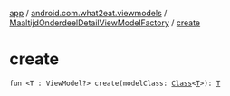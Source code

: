 [app](../../index.md) / [android.com.what2eat.viewmodels](../index.md) / [MaaltijdOnderdeelDetailViewModelFactory](index.md) / [create](./create.md)

# create

`fun <T : ViewModel?> create(modelClass: `[`Class`](https://developer.android.com/reference/java/lang/Class.html)`<`[`T`](create.md#T)`>): `[`T`](create.md#T)